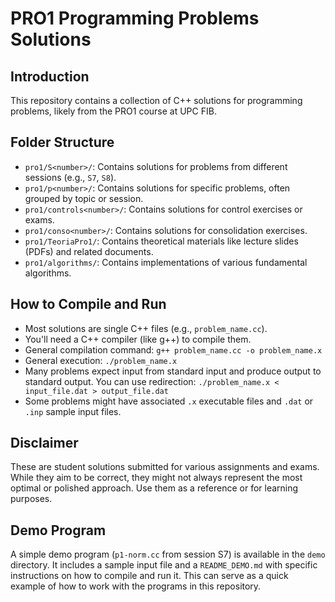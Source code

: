 # PRO1 Programming Problems Solutions

## Introduction
This repository contains a collection of C++ solutions for programming problems, likely from the PRO1 course at UPC FIB.

## Folder Structure
*   `pro1/S<number>/`: Contains solutions for problems from different sessions (e.g., `S7`, `S8`).
*   `pro1/p<number>/`: Contains solutions for specific problems, often grouped by topic or session.
*   `pro1/controls<number>/`: Contains solutions for control exercises or exams.
*   `pro1/conso<number>/`: Contains solutions for consolidation exercises.
*   `pro1/TeoriaPro1/`: Contains theoretical materials like lecture slides (PDFs) and related documents.
*   `pro1/algorithms/`: Contains implementations of various fundamental algorithms.

## How to Compile and Run
*   Most solutions are single C++ files (e.g., `problem_name.cc`).
*   You'll need a C++ compiler (like g++) to compile them.
*   General compilation command: `g++ problem_name.cc -o problem_name.x`
*   General execution: `./problem_name.x`
*   Many problems expect input from standard input and produce output to standard output. You can use redirection: `./problem_name.x < input_file.dat > output_file.dat`
*   Some problems might have associated `.x` executable files and `.dat` or `.inp` sample input files.

## Disclaimer
These are student solutions submitted for various assignments and exams. While they aim to be correct, they might not always represent the most optimal or polished approach. Use them as a reference or for learning purposes.


## Demo Program

A simple demo program (`p1-norm.cc` from session S7) is available in the `demo` directory.
It includes a sample input file and a `README_DEMO.md` with specific instructions on how to compile and run it.
This can serve as a quick example of how to work with the programs in this repository.
